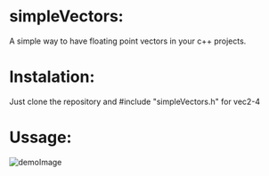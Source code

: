 # simpleVectors:
A simple way to have floating point vectors in your c++ projects.

# Instalation:
Just clone the repository and #include "simpleVectors.h" for vec2-4

# Ussage:
![demoImage](demoImage.jpg)
